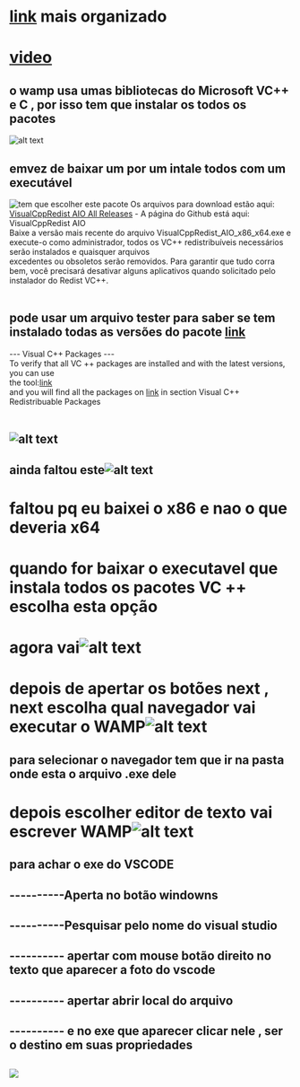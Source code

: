 # [link](https://wampserver.aviatechno.net/) mais organizado
# [video](https://youtu.be/QXVyCunZN2s?si=bbsl2dT7mpSGno9f)
## o wamp usa umas bibliotecas do Microsoft VC++ e C , por isso tem que instalar os todos os pacotes
![alt text](./instalarWAMP/image.png)
## emvez de baixar um por um intale todos com um executável
![tem que escolher este pacote](./instalarWAMP/image-3.png)
Os arquivos para download estão aqui: [VisualCppRedist AIO All Releases](https://github.com/abbodi1406/vcredist/releases) - A página do Github está aqui: VisualCppRedist AIO<br/>
Baixe a versão mais recente do arquivo VisualCppRedist_AIO_x86_x64.exe e execute-o como administrador, todos os VC++ redistribuíveis necessários serão instalados e quaisquer arquivos <br/>excedentes ou obsoletos serão removidos. Para garantir que tudo corra bem, você precisará desativar alguns aplicativos quando solicitado pelo instalador do Redist VC++.<br/><br/>

## pode usar um arquivo tester para saber se tem instalado todas as versões do pacote [link](https://wampserver.aviatechno.net/)
--- Visual C++ Packages ---<br/>
To verify that all VC ++ packages are installed and with the latest versions, you can use<br/>
the tool:[link](https://wampserver.aviatechno.net/files/tools/check_vcredist.exe)<br/>
and you will find all the packages on [link](https://wampserver.aviatechno.net/) in section Visual C++ Redistribuable Packages<br/>
<br/>

## ![alt text](./instalarWAMP/image-1.png)

## ainda faltou este![alt text](./instalarWAMP/image-2.png)

# faltou pq eu baixei o x86 e nao o que deveria x64  
# quando for baixar o executavel que instala todos os pacotes VC ++ escolha esta opção

# agora vai![alt text](./instalarWAMP/image-4.png)

# depois de apertar os botões next , next escolha qual navegador vai executar o WAMP![alt text](./instalarWAMP/image-5.png)
## para selecionar o navegador tem que ir na pasta onde esta o arquivo .exe dele 
# depois escolher editor de texto vai escrever WAMP![alt text](./instalarWAMP/image-6.png)
## para achar o exe do VSCODE
## ----------Aperta no botão windowns
## ----------Pesquisar pelo nome do visual studio 
## ---------- apertar com mouse botão direito no texto que aparecer a foto do vscode
## ---------- apertar abrir local do arquivo
## ---------- e no exe que aparecer clicar nele , ser o destino em suas propriedades
## ![](./instalarWAMP/PROXIMOS_PASSOS.png)
